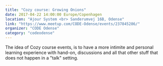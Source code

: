```yaml
---
title: "Cozy course: Growing Onions"
date: 2017-04-22 14:00:00 Europe/Copenhagen
location: "Ajour System <br> Sanderumvej 16B, Odense"
link: "https://www.meetup.com/CODE-Odense/events/237845286/"
organizer: "CODE Odense"
category: "codeodense"
---
```

The idea of Cozy course events, is to have a more intimite and personal learning experience with hand-on, discussions and all that other stuff that does not happen in a "talk" setting.
